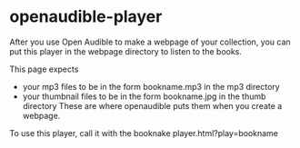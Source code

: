 # openaudible-player
After you use Open Audible to make a webpage of your collection, you can put this player in the webpage directory to listen to the books.

This page expects 
*  your mp3 files to be in the form bookname.mp3 in the mp3 directory
*  your thumbnail files to be in the form bookname.jpg in the thumb directory
These are where openaudible puts them when you create a webpage.

To use this player, call it with the booknake
     player.html?play=bookname
